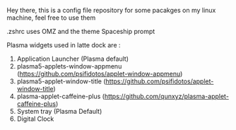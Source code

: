 Hey there, this is a config file repository for some pacakges on my linux machine, feel free to use them

.zshrc uses OMZ and the theme Spaceship prompt

Plasma widgets used in latte dock are :
1. Application Launcher (Plasma default)
2. plasma5-applets-window-appmenu (https://github.com/psifidotos/applet-window-appmenu)
3. plasma5-applet-window-title (https://github.com/psifidotos/applet-window-title)
4. plasma-applet-caffeine-plus (https://github.com/qunxyz/plasma-applet-caffeine-plus)
5. System tray (Plasma Default)
6. Digital Clock

